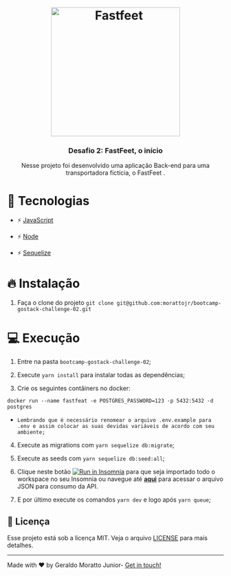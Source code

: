<h1 align="center">
  <img alt="Fastfeet" title="Fastfeet" src=".github/logo.png" width="300px" />
</h1>

<h3 align="center">Desafio 2: FastFeet, o início</h3>

<p align="center">Nesse projeto foi desenvolvido uma aplicação Back-end para uma transportadora fictícia, o FastFeet </a>.</p>


# 🚀 Tecnologias

- ⚡ [JavaScript](https://skylab.rocketseat.com.br/journey/starter)

- ⚡ [Node](https://nodejs.org/en/)
- ⚡ [Sequelize](https://sequelize.org/)

# 🔥 Instalação
1. Faça o clone do projeto `git clone git@github.com:morattojr/bootcamp-gostack-challenge-02.git`

# 💻 Execução
1. Entre na pasta `bootcamp-gostack-challenge-02`;

2. Execute `yarn install` para instalar todas as dependências;
3. Crie os seguintes contâiners no docker:
 ```
 docker run --name fastfeat -e POSTGRES_PASSWORD=123 -p 5432:5432 -d postgres
 ```
* `Lembrando que é necessário renomear o arquivo .env.example para .env e assim colocar as suas devidas variáveis de acordo com seu ambiente;`
4. Execute as migrations com `yarn sequelize db:migrate`;

5. Execute as seeds com `yarn sequelize db:seed:all`;
6. Clique neste botão <a href="https://insomnia.rest/run/?label=Fastfeet%2001&uri=https%3A%2F%2Fraw.githubusercontent.com%2Fmorattojr%2Fbootcamp-gostack-challenge-02%2Fmaster%2FInsomnia_2020-04-15.json" target="_blank"><img src="https://insomnia.rest/images/run.svg" alt="Run in Insomnia"></a> para que seja importado todo o workspace no seu Insomnia ou navegue até **[aqui](https://raw.githubusercontent.com/morattojr/bootcamp-gostack-challenge-02/master/Insomnia_2020-04-15.json)** para acessar o arquivo JSON para consumo da API.
7. E por último execute os comandos `yarn dev` e logo após `yarn queue`;

## 🧾 Licença

Esse projeto está sob a licença MIT. Veja o arquivo [LICENSE](LICENSE.md) para mais detalhes.

---

<p>Made with ♥ by Geraldo Moratto Junior- <a href="https://www.linkedin.com/in/geraldo-moratto-junior/" target="_blank" rel="nofollow">Get in touch!</a></p>
